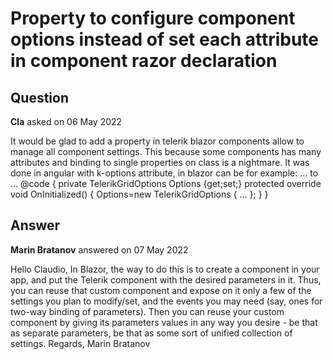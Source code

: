 # Property to configure component options instead of set each attribute in component razor declaration

## Question

**Cla** asked on 06 May 2022

It would be glad to add a property in telerik blazor components allow to manage all component settings. This because some components has many attributes and binding to single properties on class is a nightmare. It was done in angular with k-options attribute, in blazor can be for example: <TelerikGrid Data="" Pageable="" PageSize="" Sortable="" Resizable="" Reorderable="" SelectionMode="" EditMode="" OnRead="" OnCreate="" OnUpdate="" OnCancel="">... </TelerikGrid> to <TelerikGrid Options="Options">... </TelerikGrid> @code { private TelerikGridOptions<Model> Options {get;set;} protected override void OnInitialized() { Options=new TelerikGridOptions<Model> { ... }; } }

## Answer

**Marin Bratanov** answered on 07 May 2022

Hello Claudio, In Blazor, the way to do this is to create a component in your app, and put the Telerik component with the desired parameters in it. Thus, you can reuse that custom component and expose on it only a few of the settings you plan to modify/set, and the events you may need (say, ones for two-way binding of parameters). Then you can reuse your custom component by giving its parameters values in any way you desire - be that as separate parameters, be that as some sort of unified collection of settings. Regards, Marin Bratanov
